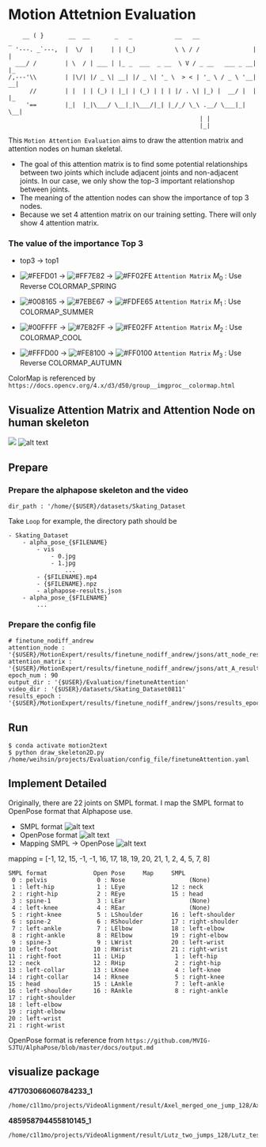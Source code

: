 # Motion Attetnion Evaluation 
```                            
    __ ( }       __  __       _   _            __   __                _   
  '---. _`---,  |  \/  |     | | (_)           \ \ / /               | |  
  ___/ /        | \  / | ___ | |_ _  ___  _ __  \ V / _ __   ___ _ __| |_  
/,---'\\        | |\/| |/ _ \| __| |/ _ \| '_ \  > < | '_ \ / _ \ '__| __|
      //        | |  | | (_) | |_| | (_) | | | |/ . \| |_) |  __/ |  | |_ 
     '==        |_|  |_|\___/ \__|_|\___/|_| |_/_/ \_\ .__/ \___|_|   \__|
                                                      | |                  
                                                      |_|                   
```
This `Motion Attention Evaluation` aims to draw the attention matrix and attention nodes on human skeletal. 
* The goal of this attention matrix is to find some potential relationships between two joints which include adjacent joints and non-adjacent joints. In our case, we only show the top-3 important relationshop between joints.
* The meaning of the attention nodes can show the importance of top 3 nodes.
* Because we set 4 attention matrix on our training setting. There will only show 4 attention matrix.

### The value of the importance Top 3 
- top3 $\to$ top1 
- ![#FEFD01](https://github.com/MotionXperts/Evaluation/blob/main/Demo/ColorMap_Spring/FEFD01.png) $\to$ ![#FF7E82](https://github.com/MotionXperts/Evaluation/blob/main/Demo/ColorMap_Spring/FF7E82.png) $\to$ ![#FF02FE](https://github.com/MotionXperts/Evaluation/blob/main/Demo/ColorMap_Spring/FF02FE.png) `Attention Matrix` $M_0$ : Use Reverse COLORMAP_SPRING

- ![#008165](https://github.com/MotionXperts/Evaluation/blob/main/Demo/ColorMap_Summer/008165.png) $\to$  ![#7EBE67](https://github.com/MotionXperts/Evaluation/blob/main/Demo/ColorMap_Summer/7EBE67.png) $\to$ ![#FDFE65](https://github.com/MotionXperts/Evaluation/blob/main/Demo/ColorMap_Summer/FDFE65.png) `Attention Matrix` $M_1$ : Use COLORMAP_SUMMER

- ![#00FFFF](https://github.com/MotionXperts/Evaluation/blob/main/Demo/ColorMap_Cool/00FFFF.png) $\to$ ![#7E82FF](https://github.com/MotionXperts/Evaluation/blob/main/Demo/ColorMap_Cool/7E82FF.png) $\to$ ![#FE02FF](https://github.com/MotionXperts/Evaluation/blob/main/Demo/ColorMap_Cool/FE02FF.png) `Attention Matrix` $M_2$ : Use COLORMAP_COOL

- ![#FFFD00](https://github.com/MotionXperts/Evaluation/blob/main/Demo/ColorMap_Aut/FFFD00.png) $\to$ ![#FE8100](https://github.com/MotionXperts/Evaluation/blob/main/Demo/ColorMap_Aut/FE8100.png) $\to$ ![#FF0100](https://github.com/MotionXperts/Evaluation/blob/main/Demo/ColorMap_Aut/FF0100.png) `Attention Matrix` $M_3$ : Use Reverse COLORMAP_AUTUMN

ColorMap is referenced by `https://docs.opencv.org/4.x/d3/d50/group__imgproc__colormap.html`

## Visualize Attention Matrix and Attention Node on human skeleton
![](./Demo/471703066060784233_1_4.png)
![alt text](./Demo/467205989414993988_0.gif)

## Prepare
### Prepare the alphapose skeleton and the video
```shell
dir_path : '/home/{$USER}/datasets/Skating_Dataset
``` 
Take `Loop` for example, the directory path should be
```
- Skating_Dataset
    - alpha_pose_{$FILENAME}
        - vis 
            - 0.jpg
            - 1.jpg
                ...
        - {$FILENAME}.mp4
        - {$FILENAME}.npz
        - alphapose-results.json
    - alpha_pose_{$FILENAME}
        ...
```

### Prepare the config file 
```shell 
# finetune_nodiff_andrew
attention_node : '{$USER}/MotionExpert/results/finetune_nodiff_andrew/jsons/att_node_results_epoch90.json'
attention_matrix : '{$USER}/MotionExpert/results/finetune_nodiff_andrew/jsons/att_A_results_epoch90.json'
epoch_num : 90
output_dir : '{$USER}/Evaluation/finetuneAttention'
video_dir : '{$USER}/datasets/Skating_Dataset0811'
results_epoch : '{$USER}/MotionExpert/results/finetune_nodiff_andrew/jsons/results_epoch90.json'
```

## Run 
```shell
$ conda activate motion2text
$ python draw_skeleton2D.py /home/weihsin/projects/Evaluation/config_file/finetuneAttention.yaml 
```

## Implement Detailed
Originally, there are 22 joints on SMPL format. I map the SMPL format to OpenPose format that Alphapose use. 
* SMPL format
![alt text](https://github.com/MotionXperts/Evaluation/blob/main/Demo/SMPL.png)
* OpenPose format
![alt text](https://github.com/MotionXperts/Evaluation/blob/main/Demo/Openpose.png)
* Mapping SMPL $\to$ OpenPose
![alt text](https://github.com/MotionXperts/Evaluation/blob/main/Demo/Mapformat.png)

 mapping = [-1, 12, 15, -1, -1, 16, 17, 18, 19, 20, 21, 1, 2, 4, 5, 7, 8]
 ```
 SMPL format             Open Pose     Map     SMPL
  0 : pelvis              0 : Nose                  (None)
  1 : left-hip            1 : LEye             12 : neck 
  2 : right-hip           2 : REye             15 : head  
  3 : spine-1             3 : LEar                  (None)
  4 : left-knee           4 : REar                  (None)
  5 : right-knee          5 : LShoulder        16 : left-shoulder
  6 : spine-2             6 : RShoulder        17 : right-shoulder
  7 : left-ankle          7 : LElbow           18 : left-elbow
  8 : right-ankle         8 : RElbow           19 : right-elbow
  9 : spine-3             9 : LWrist           20 : left-wrist
 10 : left-foot          10 : RWrist           21 : right-wrist
 11 : right-foot         11 : LHip              1 : left-hip
 12 : neck               12 : RHip              2 : right-hip
 13 : left-collar        13 : LKnee             4 : left-knee 
 14 : right-collar       14 : Rknee             5 : right-knee   
 15 : head               15 : LAnkle            7 : left-ankle 
 16 : left-shoulder      16 : RAnkle            8 : right-ankle 
 17 : right-shoulder 
 18 : left-elbow
 19 : right-elbow
 20 : left-wrist
 21 : right-wrist
 ```
 OpenPose format is reference from `https://github.com/MVIG-SJTU/AlphaPose/blob/master/docs/output.md` 

## visualize package
**471703066060784233_1**
```bash
/home/c1l1mo/projects/VideoAlignment/result/Axel_merged_one_jump_128/Axel_test_True.pkl
```
**485958794455810145_1**
```bash
/home/c1l1mo/projects/VideoAlignment/result/Lutz_two_jumps_128/Lutz_test_True_4859.pkl
```